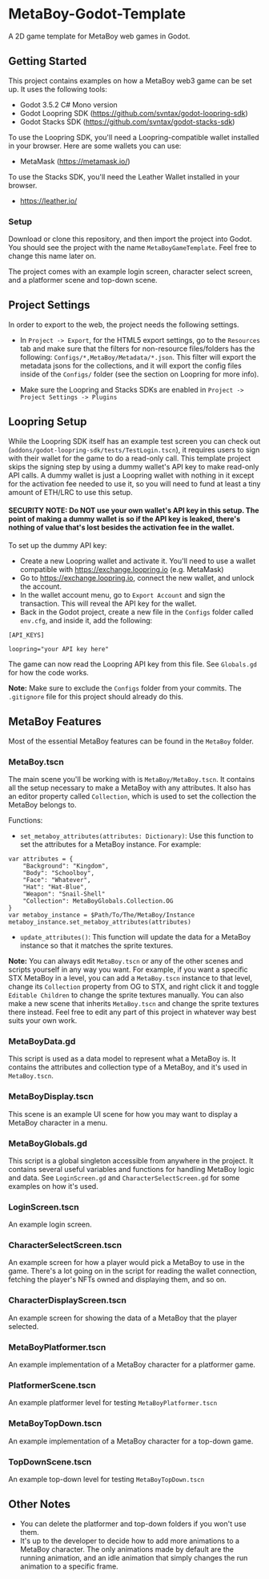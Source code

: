# MetaBoy-Godot-Template
A 2D game template for MetaBoy web games in Godot.

## Getting Started
This project contains examples on how a MetaBoy web3 game can be set up. It uses the following tools:
- Godot 3.5.2 C# Mono version
- Godot Loopring SDK (https://github.com/svntax/godot-loopring-sdk)
- Godot Stacks SDK (https://github.com/svntax/godot-stacks-sdk)

To use the Loopring SDK, you'll need a Loopring-compatible wallet installed in your browser. Here are some wallets you can use:
- MetaMask (https://metamask.io/)

To use the Stacks SDK, you'll need the Leather Wallet installed in your browser.
- https://leather.io/

### Setup
Download or clone this repository, and then import the project into Godot. You should see the project with the name `MetaBoyGameTemplate`. Feel free to change this name later on.

The project comes with an example login screen, character select screen, and a platformer scene and top-down scene.

## Project Settings
In order to export to the web, the project needs the following settings.

- In `Project -> Export`, for the HTML5 export settings, go to the `Resources` tab and make sure that the filters for non-resource files/folders has the following: `Configs/*,MetaBoy/Metadata/*.json`.
This filter will export the metadata jsons for the collections, and it will export the config files inside of the `Configs/` folder (see the section on Loopring for more info).

- Make sure the Loopring and Stacks SDKs are enabled in `Project -> Project Settings -> Plugins`

## Loopring Setup
While the Loopring SDK itself has an example test screen you can check out (`addons/godot-loopring-sdk/tests/TestLogin.tscn`), it requires users to sign with their wallet for the game to do a read-only call. This template project skips the signing step by using a dummy wallet's API key to make read-only API calls. A dummy wallet is just a Loopring wallet with nothing in it except for the activation fee needed to use it, so you will need to fund at least a tiny amount of ETH/LRC to use this setup.

#### **SECURITY NOTE:** Do **NOT** use your own wallet's API key in this setup. The point of making a dummy wallet is so if the API key is leaked, there's nothing of value that's lost besides the activation fee in the wallet.

To set up the dummy API key:
- Create a new Loopring wallet and activate it. You'll need to use a wallet compatible with https://exchange.loopring.io (e.g. MetaMask)
- Go to https://exchange.loopring.io, connect the new wallet, and unlock the account.
- In the wallet account menu, go to `Export Account` and sign the transaction. This will reveal the API key for the wallet.
- Back in the Godot project, create a new file in the `Configs` folder called `env.cfg`, and inside it, add the following:
```
[API_KEYS]

loopring="your API key here"
```
The game can now read the Loopring API key from this file. See `Globals.gd` for how the code works.

**Note:** Make sure to exclude the `Configs` folder from your commits. The `.gitignore` file for this project should already do this.

## MetaBoy Features
Most of the essential MetaBoy features can be found in the `MetaBoy` folder.

### MetaBoy.tscn
The main scene you'll be working with is `MetaBoy/MetaBoy.tscn`. It contains all the setup necessary to make a MetaBoy with any attributes. It also has an editor property called `Collection`, which is used to set the collection the MetaBoy belongs to.

Functions:
- `set_metaboy_attributes(attributes: Dictionary)`: Use this function to set the attributes for a MetaBoy instance. For example:
```GDScript
var attributes = {
    "Background": "Kingdom",
    "Body": "Schoolboy",
    "Face": "Whatever",
    "Hat": "Hat-Blue",
    "Weapon": "Snail-Shell"
    "Collection": MetaBoyGlobals.Collection.OG
}
var metaboy_instance = $Path/To/The/MetaBoy/Instance
metaboy_instance.set_metaboy_attributes(attributes)
```
- `update_attributes()`: This function will update the data for a MetaBoy instance so that it matches the sprite textures.

**Note:** You can always edit `MetaBoy.tscn` or any of the other scenes and scripts yourself in any way you want. For example, if you want a specific STX MetaBoy in a level, you can add a `MetaBoy.tscn` instance to that level, change its `Collection` property from OG to STX, and right click it and toggle `Editable Children` to change the sprite textures manually. You can also make a new scene that inherits `MetaBoy.tscn` and change the sprite textures there instead. Feel free to edit any part of this project in whatever way best suits your own work.

### MetaBoyData.gd
This script is used as a data model to represent what a MetaBoy is. It contains the attributes and collection type of a MetaBoy, and it's used in `MetaBoy.tscn`.

### MetaBoyDisplay.tscn
This scene is an example UI scene for how you may want to display a MetaBoy character in a menu.

### MetaBoyGlobals.gd
This script is a global singleton accessible from anywhere in the project. It contains several useful variables and functions for handling MetaBoy logic and data. See `LoginScreen.gd` and `CharacterSelectScreen.gd` for some examples on how it's used.

### LoginScreen.tscn
An example login screen.

### CharacterSelectScreen.tscn
An example screen for how a player would pick a MetaBoy to use in the game. There's a lot going on in the script for reading the wallet connection, fetching the player's NFTs owned and displaying them, and so on.

### CharacterDisplayScreen.tscn
An example screen for showing the data of a MetaBoy that the player selected.

### MetaBoyPlatformer.tscn
An example implementation of a MetaBoy character for a platformer game.

### PlatformerScene.tscn
An example platformer level for testing `MetaBoyPlatformer.tscn`

### MetaBoyTopDown.tscn
An example implementation of a MetaBoy character for a top-down game.

### TopDownScene.tscn
An example top-down level for testing `MetaBoyTopDown.tscn`

## Other Notes
- You can delete the platformer and top-down folders if you won't use them.
- It's up to the developer to decide how to add more animations to a MetaBoy character. The only animations made by default are the running animation, and an idle animation that simply changes the run animation to a specific frame.
